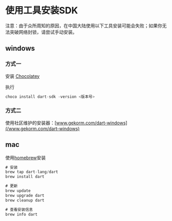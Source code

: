# 使用工具安装SDK

注意：由于众所周知的原因，在中国大陆使用以下工具安装可能会失败；如果你无法突破网络封锁，请尝试手动安装。

## windows

### 方式一

安装 [Chocolatey](https://chocolatey.org/)

执行
```javascript
choco install dart-sdk -version <版本号>
```

### 方式二

使用社区维护的安装器：[www.gekorm.com/dart-windows](/www.gekorm.com/dart-windows)

## mac

使用[homebrew](https://brew.sh/)安装  

```javascript
# 安装
brew tap dart-lang/dart
brew install dart

# 更新
brew update
brew upgrade dart
brew cleanup dart

# 查看安装信息
brew info dart
```
